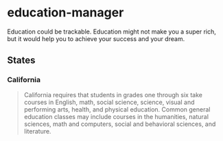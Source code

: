 # education-manager
Education could be trackable. Education might not make you a super rich, but it would help you to achieve your success and your dream.

## States

### California
> California requires that students in grades one through six take courses in English, math, social science, science,
> visual and performing arts, health, and physical education. Common general education classes may include courses in
> the humanities, natural sciences, math and computers, social and behavioral sciences, and literature. 
